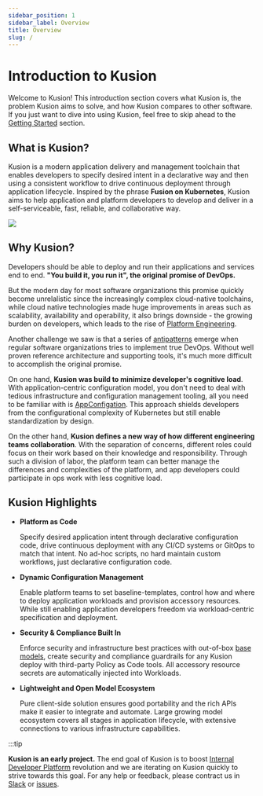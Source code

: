 ```yaml
---
sidebar_position: 1
sidebar_label: Overview
title: Overview
slug: /
---
```


# Introduction to Kusion

Welcome to Kusion! This introduction section covers what Kusion is, the problem Kusion aims to solve, and how Kusion compares to other software. If you just want to dive into using Kusion, feel free to skip ahead to the [Getting Started](kusion/getting-started/install-kusion) section.

## What is Kusion?

Kusion is a modern application delivery and management toolchain that enables developers to specify desired intent in a declarative way and then using a consistent workflow to drive continuous deployment through application lifecycle. Inspired by the phrase **Fusion on Kubernetes**, Kusion aims to help application and platform developers to develop and deliver in a self-serviceable, fast, reliable, and collaborative way.


![](/img/docs/user_docs/intro/kusion.png)


## Why Kusion?

Developers should be able to deploy and run their applications and services end to end. **"You build it, you run it", the original promise of DevOps.**

But the modern day for most software organizations this promise quickly become unrelalistic since the increasingly complex cloud-native toolchains, while cloud native technologies made huge improvements in areas such as scalability, availability and operability, it also brings downside - the growing burden on developers, which leads to the rise of [Platform Engineering](https://platformengineering.org/).

Another challenge we saw is that a series of [antipatterns](https://web.devopstopologies.com/#anti-types) emerge when regular software organizations tries to implement true DevOps. Without well proven reference architecture and supporting tools, it's much more difficult to accomplish the original promise.

On one hand, **Kusion was build to minimize developer's cognitive load**. With application-centric configuration model, you don't need to deal with tedious infrastructure and configuration management tooling, all you need to be familiar with is [AppConfigation](kusion/config-walkthrough/overview). This approach shields developers from the configurational complexity of Kubernetes but still enable standardization by design.

On the other hand, **Kusion defines a new way of how different engineering teams collaboration**. With the separation of concerns, different roles could focus on their work based on their knowledge and responsibility. Through such a division of labor, the platform team can better manage the differences and complexities of the platform, and app developers could participate in ops work with less cognitive load.

## Kusion Highlights

* **Platform as Code**

	Specify desired application intent through declarative configuration code, drive continuous deployment with any CI/CD systems or GitOps to match that intent. No ad-hoc scripts, no hard maintain custom workflows, just declarative configuration code.

* **Dynamic Configuration Management**

	Enable platform teams to set baseline-templates, control how and where to deploy application workloads and provision accessory resources. While still enabling application developers freedom via workload-centric specification and deployment. 

* **Security & Compliance Built In**

	Enforce security and infrastructure best practices with out-of-box [base models](https://github.com/KusionStack/catalog), create security and compliance guardrails for any Kusion deploy with third-party Policy as Code tools. All accessory resource secrets are automatically injected into Workloads.

* **Lightweight and Open Model Ecosystem**

	Pure client-side solution ensures good portability and the rich APIs make it easier to integrate and automate. Large growing model ecosystem covers all stages in  application lifecycle, with extensive connections to various infrastructure capabilities. 

:::tip

**Kusion is an early project.** The end goal of Kusion is to boost [Internal Developer Platform](https://internaldeveloperplatform.org/) revolution and we are iterating on Kusion quickly to strive towards this goal. For any help or feedback, please contract us in [Slack](https://github.com/KusionStack/community/discussions/categories/meeting) or [issues](https://github.com/KusionStack/kusion/issues).
